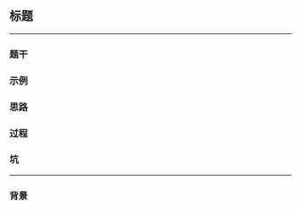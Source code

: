 <!-- ---
# sidebar: auto
# contentBG:
# commentHidden: true
classify:
HTML及CSS,JS及jQuery,前端框架,分享,
    工具插件,坑货集合,后端学习,兴趣学习,
    SQL,攻略教程,读书笔记,随心所记
tags: [
HTML,
CSS,Less,Sass,Stylus,
JavaScript,jQuery,Vue.js,React.js,ES6,
SQL,Node.js,Koa,Express,MongoDB,MySql,
SSR,Nuxt.js,Vuepress,
工具,Axios,Webpack,算法,技巧,Git,eCharts,VSCode,地图,
UI框架,Element-UI,
error,undefined,坑,
生活,手工,音乐,美术,
笔记,随想,书籍,图片,语种,日语,韩语,游戏,守望先锋]
---
[[toc]] -->

## 标题

---

### 题干

### 示例

### 思路

### 过程

### 坑

---
### 背景